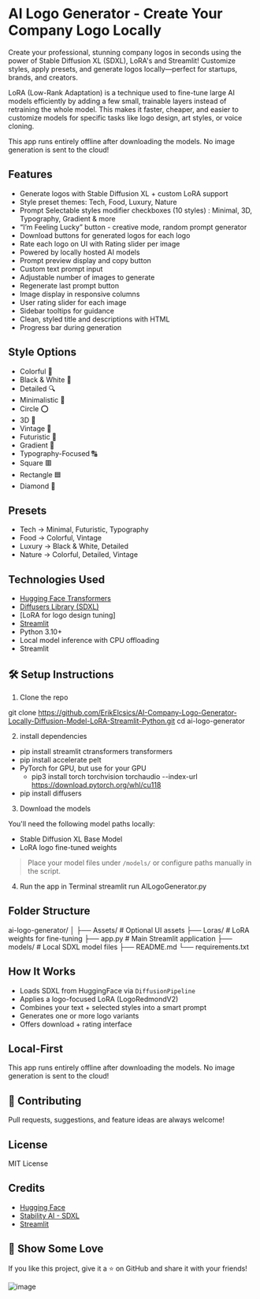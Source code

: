 # AI Logo Generator - Create Your Company Logo Locally

Create your professional, stunning company logos in seconds using the power of Stable Diffusion XL (SDXL), LoRA's and Streamlit! Customize styles, apply presets, and generate logos locally—perfect for startups, brands, and creators.

LoRA (Low-Rank Adaptation) is a technique used to fine-tune large AI models efficiently by adding a few small, trainable layers instead of retraining the whole model. This makes it faster, cheaper, and easier to customize models for specific tasks like logo design, art styles, or voice cloning.

This app runs entirely offline after downloading the models. No image generation is sent to the cloud!

## Features

- Generate logos with Stable Diffusion XL + custom LoRA support
- Style preset themes: Tech, Food, Luxury, Nature
- Prompt Selectable styles modifier checkboxes (10 styles) : Minimal, 3D, Typography, Gradient & more  
- “I’m Feeling Lucky” button - creative mode, random prompt generator
- Download buttons for generated logos for each logo
- Rate each logo on UI with Rating slider per image
- Powered by locally hosted AI models
- Prompt preview display and copy button 
- Custom text prompt input   
- Adjustable number of images to generate  
- Regenerate last prompt button  
- Image display in responsive columns  
- User rating slider for each image  
- Sidebar tooltips for guidance  
- Clean, styled title and descriptions with HTML  
- Progress bar during generation


## Style Options

- Colorful 🎨  
- Black & White 🖤  
- Detailed 🔍  
- Minimalistic 🧼  
- Circle ⭕  
- 3D 🧊  
- Vintage 🧵  
- Futuristic 🤖  
- Gradient 🌈  
- Typography-Focused 🔠  
- Square 🟥  
- Rectangle 🟦  
- Diamond 🔷  


## Presets

- Tech → Minimal, Futuristic, Typography
- Food → Colorful, Vintage
- Luxury → Black & White, Detailed
- Nature → Colorful, Detailed, Vintage


## Technologies Used

- [Hugging Face Transformers](https://github.com/huggingface/transformers)
- [Diffusers Library (SDXL)](https://github.com/huggingface/diffusers)
- [LoRA for logo design tuning]
- [Streamlit](https://streamlit.io/)
- Python 3.10+
- Local model inference with CPU offloading
- Streamlit



## 🛠️ Setup Instructions

1. Clone the repo


git clone https://github.com/ErikElcsics/AI-Company-Logo-Generator-Locally-Diffusion-Model-LoRA-Streamlit-Python.git
cd ai-logo-generator


2. install dependencies
- pip install streamlit ctransformers transformers
- pip install accelerate pelt
- PyTorch for GPU, but use for your GPU
	- pip3 install torch torchvision torchaudio --index-url https://download.pytorch.org/whl/cu118
- pip install diffusers


3. Download the models

You'll need the following model paths locally:
- Stable Diffusion XL Base Model
- LoRA logo fine-tuned weights

> Place your model files under `/models/` or configure paths manually in the script.

4. Run the app in Terminal
streamlit run AILogoGenerator.py


## Folder Structure


ai-logo-generator/
│
├── Assets/                 # Optional UI assets
├── Loras/                  # LoRA weights for fine-tuning
├── app.py                  # Main Streamlit application
├── models/                 # Local SDXL model files
├── README.md
└── requirements.txt


## How It Works

- Loads SDXL from HuggingFace via `DiffusionPipeline`
- Applies a logo-focused LoRA (LogoRedmondV2)
- Combines your text + selected styles into a smart prompt
- Generates one or more logo variants
- Offers download + rating interface


## Local-First

This app runs entirely offline after downloading the models. No image generation is sent to the cloud!


## 🤝 Contributing

Pull requests, suggestions, and feature ideas are always welcome!



## License

MIT License



## Credits

- [Hugging Face](https://huggingface.co/)
- [Stability AI - SDXL](https://stability.ai/)
- [Streamlit](https://streamlit.io/)



## 🌟 Show Some Love

If you like this project, give it a ⭐ on GitHub and share it with your friends!

![image](https://github.com/user-attachments/assets/30d116d2-050c-43dc-ae54-b562c402f85c)

